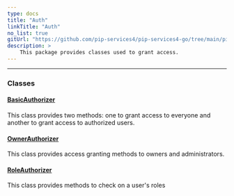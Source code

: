 ```yaml
---
type: docs
title: "Auth"
linkTitle: "Auth"
no_list: true
gitUrl: "https://github.com/pip-services4/pip-services4-go/tree/main/pip-services4-http-go"
description: >
    This package provides classes used to grant access.
---
```

---

<div class="module-body"> 

### Classes

#### [BasicAuthorizer](basic_authorizer)
This class provides two methods: one to grant access to everyone and another to grant access to authorized users.

#### [OwnerAuthorizer](owner_authorizer)
This class provides access granting methods to owners and administrators.

#### [RoleAuthorizer](role_authorizer)
This class provides methods to check on a user's roles

</div>
